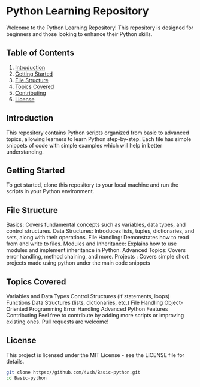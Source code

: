 # Python Learning Repository

Welcome to the Python Learning Repository! This repository is designed for beginners and those looking to enhance their Python skills.

## Table of Contents
1. [Introduction](#introduction)
2. [Getting Started](#getting-started)
3. [File Structure](#file-structure)
4. [Topics Covered](#topics-covered)
5. [Contributing](#contributing)
6. [License](#license)

## Introduction
This repository contains Python scripts organized from basic to advanced topics, allowing learners to learn Python step-by-step. Each file has simple snippets of code with simple examples which will help in better understanding.

## Getting Started
To get started, clone this repository to your local machine and run the scripts in your Python environment.

## File Structure
Basics: Covers fundamental concepts such as variables, data types, and control structures.
Data Structures: Introduces lists, tuples, dictionaries, and sets, along with their operations.
File Handling: Demonstrates how to read from and write to files.
Modules and Inheritance: Explains how to use modules and implement inheritance in Python.
Advanced Topics: Covers error handling, method chaining, and more.
Projects : Covers simple short projects made using python under the main code snippets

## Topics Covered
Variables and Data Types
Control Structures (if statements, loops)
Functions
Data Structures (lists, dictionaries, etc.)
File Handling
Object-Oriented Programming
Error Handling
Advanced Python Features
Contributing
Feel free to contribute by adding more scripts or improving existing ones. Pull requests are welcome!

## License
This project is licensed under the MIT License - see the LICENSE file for details.

```bash
git clone https://github.com/4vsh/Basic-python.git
cd Basic-python


